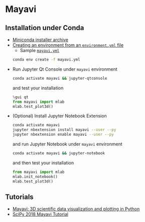 # Mayavi

## Installation under Conda

  - [Miniconda installer archive](https://repo.continuum.io/miniconda/)
  - [Creating an environment from an `environment.yml` file](https://conda.io/docs/user-guide/tasks/manage-environments.html#creating-an-environment-from-an-environment-yml-file)
    * Sample [`mayavi.yml`](mayavi.yml)
    ```bash
    conda env create -f mayavi.yml
    ```
  - Run Jupyter Qt Console under `mayavi` environment
    ```bash
    conda activate mayavi && jupyter-qtconsole
    ```
    and test your installation
    ```python
    %gui qt
    from mayavi import mlab
    mlab.test_plot3d()
    ```
  - (Optional) Install Jupyter Notebook Extension
    ```bash
    conda activate mayavi
    jupyter nbextension install mayavi --user --py
    jupyter nbextension enable mayavi --user --py
    ```
    and run Jupyter Notebook under `mayavi` environment
    ```bash
    conda activate mayavi && jupyter-notebook
    ```
    and then test your installation
    ```python
    from mayavi import mlab
    mlab.init_notebook()
    mlab.test_plot3d()
    ```

## Tutorials

  - [Mayavi: 3D scientific data visualization and plotting in Python](https://docs.enthought.com/mayavi/mayavi/)
  - [SciPy 2018 Mayavi Tutorial](https://github.com/prabhuramachandran/mayavi-tutorial)
